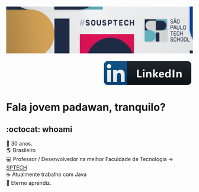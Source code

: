 [![Header](https://raw.githubusercontent.com/britooo/britooo/main/capa.png "Header")](https://www.linkedin.com/in/diegobritolima/)

<p align="right">
  <a href="https://www.linkedin.com/in/diegobritolima/">
    <img src="svg/social/linkedIn.svg" alt="LinkedIn" style="vertical-align:top; margin:4px">
  </a>
</p>

# Fala jovem padawan, tranquilo?

## :octocat: whoami

:older_man: 30 anos.
</br>
:earth_americas: Brasileiro
</br>
:computer: Professor / Desenvolvedor na melhor Faculdade de Tecnologia -> [SPTECH](https://github.com/BandTec)
</br>
:coffee: Atualmente trabalho com Java
</br>
🌱 Eterno aprendiz.
